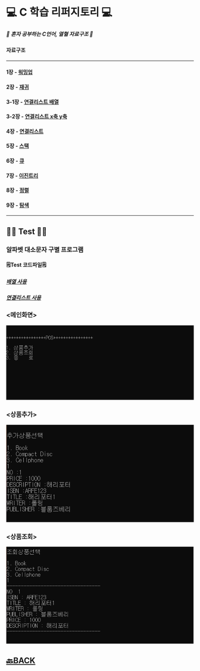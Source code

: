 # 💻 C 학습 리퍼지토리 💻
##### 📖 혼자 공부하는 C언어, 열혈 자료구조 📖

#### 자료구조
___ 
#### 1장 - [워밍업](https://github.com/XOXOT/C_study/tree/master/%EC%9E%90%EB%A3%8C%EA%B5%AC%EC%A1%B0/Chapter1(%EC%9B%8C%EB%B0%8D%EC%97%85))
#### 2장 - [재귀](https://github.com/XOXOT/C_study/tree/master/%EC%9E%90%EB%A3%8C%EA%B5%AC%EC%A1%B0/Chapter2(%EC%9E%AC%EA%B7%80))
#### 3-1장 - [연결리스트 배열](https://github.com/XOXOT/C_study/tree/master/%EC%9E%90%EB%A3%8C%EA%B5%AC%EC%A1%B0/Chapter3-1(%EC%97%B0%EA%B2%B0%EB%A6%AC%EC%8A%A4%ED%8A%B8%20%EB%B0%B0%EC%97%B4))
#### 3-2장 - [연결리스트 x축 y축](https://github.com/XOXOT/C_study/tree/master/%EC%9E%90%EB%A3%8C%EA%B5%AC%EC%A1%B0/Chapter3-2(%EC%97%B0%EA%B2%B0%EB%A6%AC%EC%8A%A4%ED%8A%B8%20x%EC%B6%95%20y%EC%B6%95))
#### 4장 - [연결리스트](https://github.com/XOXOT/C_study/tree/master/%EC%9E%90%EB%A3%8C%EA%B5%AC%EC%A1%B0/Chapter4(%EC%97%B0%EA%B2%B0%EB%A6%AC%EC%8A%A4%ED%8A%B8))
#### 5장 - [스택](https://github.com/XOXOT/C_study/tree/master/%EC%9E%90%EB%A3%8C%EA%B5%AC%EC%A1%B0/Chapter5(%EC%8A%A4%ED%83%9D))
#### 6장 - [큐](https://github.com/XOXOT/C_study/tree/master/%EC%9E%90%EB%A3%8C%EA%B5%AC%EC%A1%B0/Chapter6(%ED%81%90))
#### 7장 - [이진트리](https://github.com/XOXOT/C_study/tree/master/%EC%9E%90%EB%A3%8C%EA%B5%AC%EC%A1%B0/Chapter7(%EC%9D%B4%EC%A7%84%ED%8A%B8%EB%A6%AC))
#### 8장 - [정렬](https://github.com/XOXOT/C_study/tree/master/%EC%9E%90%EB%A3%8C%EA%B5%AC%EC%A1%B0/Chapter8(%EC%A0%95%EB%A0%AC))
#### 9장 - [탐색](https://github.com/XOXOT/C_study/tree/master/%EC%9E%90%EB%A3%8C%EA%B5%AC%EC%A1%B0/Chapter9(%ED%83%90%EC%83%89)) 
___ 
## ✍🏻 Test ✍🏻
### 알파벳 대소문자 구별 프로그램
#### 🗒Test 코드파일🗒
##### [배열 사용](https://github.com/XOXOT/C_study/blob/master/%EC%9E%90%EB%A3%8C%EA%B5%AC%EC%A1%B0/%ED%8F%89%EA%B0%80/%EB%B0%B0%EC%97%B4%20%EC%82%AC%EC%9A%A9.c)
##### [연결리스트 사용](https://github.com/XOXOT/C_study/blob/master/%EC%9E%90%EB%A3%8C%EA%B5%AC%EC%A1%B0/%ED%8F%89%EA%B0%80/%EC%97%B0%EA%B2%B0%EB%A6%AC%EC%8A%A4%ED%8A%B8%20%EC%82%AC%EC%9A%A9.c)

### <메인화면>
![Test](https://github.com/XOXOT/Cpp_Study/blob/main/img/%EB%A9%94%EC%9D%B8%20%ED%99%94%EB%A9%B4.png)

### <상품추가>
![Test](https://github.com/XOXOT/Cpp_Study/blob/main/img/%EC%83%81%ED%92%88%EC%B6%94%EA%B0%80.png)

### <상품조회>
![Test](https://github.com/XOXOT/Cpp_Study/blob/main/img/%EC%83%81%ED%92%88%20%EC%A1%B0%ED%9A%8C.png)


## [🔙BACK](https://github.com/XOXOT?tab=repositories)
